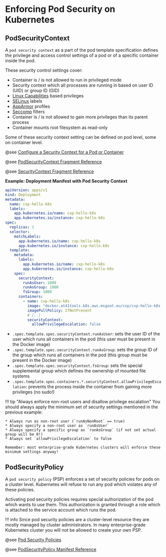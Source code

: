 # Enforcing Pod Security on Kubernetes

## PodSecurityContext

A `pod security context` as a part of the pod template specification defines the privilege and access control settings 
of a pod or of a specific container inside the pod.

These security control settings cover:

* Container is / is not allowed to run in privileged mode
* Security context which all processes are running in based on user ID (UID) or group ID (GID)
* [Linux Capabilities](https://linux-audit.com/linux-capabilities-hardening-linux-binaries-by-removing-setuid/) based privileges
* [SELinux](https://en.wikipedia.org/wiki/Security-Enhanced_Linux) labels
* [AppArmor](https://kubernetes.io/docs/tutorials/clusters/apparmor/) profiles
* [Seccomp](https://en.wikipedia.org/wiki/Seccomp) filters
* Container is / is not allowed to gain more privileges than its parent process
* Container mounts root filesystem as read-only

Some of these security context setting can be defined on pod level, some on container level.

@see [Configure a Security Context for a Pod or Container](https://kubernetes.io/docs/tasks/configure-pod-container/security-context/)

@see [PodSecurityContext Fragment Reference](https://kubernetes.io/docs/reference/generated/kubernetes-api/v1.20/#podsecuritycontext-v1-core)

@see [SecurityContext Fragment Reference](https://kubernetes.io/docs/reference/generated/kubernetes-api/v1.20/#securitycontext-v1-core)

__Example: Deployment Manifest with Pod Security Context__

```yaml
apiVersion: apps/v1
kind: Deployment
metadata:
  name: cxp-hello-k8s
  labels:
    app.kubernetes.io/name: cxp-hello-k8s
    app.kubernetes.io/instance: cxp-hello-k8s
spec:
  replicas: 1
  selector:
    matchLabels:
      app.kubernetes.io/name: cxp-hello-k8s
      app.kubernetes.io/instance: cxp-hello-k8s
  template:
    metadata:
      labels:
        app.kubernetes.io/name: cxp-hello-k8s
        app.kubernetes.io/instance: cxp-hello-k8s
    spec:
      securityContext:
        runAsUser: 1000
        runAsGroup: 1000
        fsGroup: 1000
      containers:
        - name: cxp-hello-k8s
          image: "docker.at41tools.k8s.aws.msgoat.eu/cxp/cxp-hello-k8s:1.0.0"
          imagePullPolicy: IfNotPresent
          # [..]
          securityContext:
            allowPrivilegeEscalation: false
```

* `.spec.template.spec.securityContext.runAsUser`: 
sets the user ID of the user which runs all containers in the pod (this user must be present in the Docker image)
* `.spec.template.spec.securityContext.runAsGroup`: 
sets the group ID of the group which runs all containers in the pod (this group must be present in the Docker image)
* `.spec.template.spec.securityContext.fsGroup`: 
sets the special supplemental group which defines the ownership of mounted file systems
* `.spec.template.spec.containers.*.securityContext.allowPrivilegeEscalation`: 
prevents the process inside the container from gaining more privileges (no sudo!)

!!! tip "Always enforce non-root users and disallow privilege escalation"
    You should always apply the minimum set of security settings mentioned in the previous example:
    
    * Always run as non-root user (`runAsNonRoot` == true) 
    * Always specify a non-root user as `runAsUser`
    * Always specify a specific group as `runAsGroup` (if not set actual group will be 0!)
    * Always set `allowPrivilegeEscalation` to false
    
    Remember: most enterprise-grade Kubernetes clusters will enforce these minimum settings anyway!

## PodSecurityPolicy

A `pod security policy` (PSP) enforces a set of security policies for pods on a cluster level. 
Kubernetes will refuse to run any pod which violates any of these policies.

Activating pod security policies requires special authorization of the pod which wants to use them.
This authorization is granted through a role which is attached to the service account which runs the pod.

!!! info 
    Since pod security policies are a cluster-level resource they are mostly managed by cluster administrators.
    In many enterprise-grade Kubernetes cluster you will not be allowed to create your own PSP.

@see [Pod Security Policies](https://kubernetes.io/docs/concepts/policy/pod-security-policy/)

@see [PodSecurityPolicy Manifest Reference](https://kubernetes.io/docs/reference/generated/kubernetes-api/v1.20/#podsecuritypolicy-v1beta1-policy)